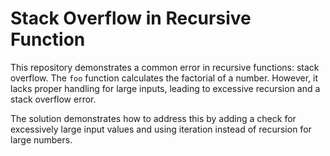 # Stack Overflow in Recursive Function

This repository demonstrates a common error in recursive functions: stack overflow.  The `foo` function calculates the factorial of a number. However, it lacks proper handling for large inputs, leading to excessive recursion and a stack overflow error.

The solution demonstrates how to address this by adding a check for excessively large input values and using iteration instead of recursion for large numbers.